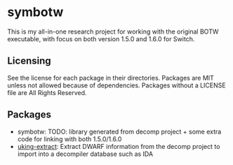 # symbotw

This is my all-in-one research project for working with the original BOTW executable, with focus on both version 1.5.0 and 1.6.0 for Switch.

## Licensing
See the license for each package in their directories. Packages are MIT unless not allowed because of dependencies. Packages without a LICENSE file are All Rights Reserved.

## Packages

- symbotw: TODO: library generated from decomp project + some extra code for linking with both 1.5.0/1.6.0
- [uking-extract](./packages/uking-extract/): Extract DWARF information from the decomp project to import into a decompiler database such as IDA